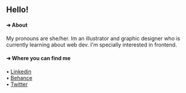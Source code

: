 ## Hello!
  
#### ➜ About
My pronouns are she/her. Im an illustrator and graphic designer who is currently learning about web dev. I'm specially interested in frontend.  
  
#### ➜ Where you can find me
• [Linkedin](https://www.linkedin.com/in/marina-fueyo-padilla-406bb5200/)  
• [Behance](behance.net/fueyomarina)  
• [Twitter](https://twitter.com/fueyomarina)  

<!--
**fueyomarina/fueyomarina** is a ✨ _special_ ✨ repository because its `README.md` (this file) appears on your GitHub profile.
-->
